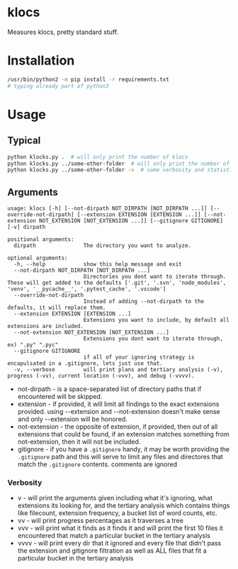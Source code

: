 # klocs
Measures klocs, pretty standard stuff.

# Installation
```bash
/usr/bin/python2 -m pip install -r requirements.txt
# typing already part of python3
```

# Usage
## Typical
```bash
python klocks.py .  # will only print the number of klocs
python klocks.py ../some-other-folder  # will only print the number of klocs
python klocks.py ../some-other-folder -v  # some verbosity and statistics at the end.
```

## Arguments
```
usage: klocs [-h] [--not-dirpath NOT_DIRPATH [NOT_DIRPATH ...]] [--override-not-dirpath] [--extension EXTENSION [EXTENSION ...]] [--not-extension NOT_EXTENSION [NOT_EXTENSION ...]] [--gitignore GITIGNORE] [-v] dirpath

positional arguments:
  dirpath               The directory you want to analyze.

optional arguments:
  -h, --help            show this help message and exit
  --not-dirpath NOT_DIRPATH [NOT_DIRPATH ...]
                        Directories you dont want to iterate through. These will get added to the defaults ['.git', '.svn', 'node_modules', 'venv', '__pycache__', '.pytest_cache', '.vscode']
  --override-not-dirpath
                        Instead of adding --not-dirpath to the defaults, it will replace them.
  --extension EXTENSION [EXTENSION ...]
                        Extensions you want to include, by default all extensions are included.
  --not-extension NOT_EXTENSION [NOT_EXTENSION ...]
                        Extensions you dont want to iterate through, ex) ".py" ".pyc"
  --gitignore GITIGNORE
                        if all of your ignoring strategy is encapulsated in a .gitignore, lets just use that.
  -v, --verbose         will print plans and tertiary analysis (-v), progress (-vv), current location (-vvv), and debug (-vvvv).
```
- not-dirpath - is a space-separated list of directory paths that if encountered will be skipped.
- extension - if provided, it will limit all findings to the exact extensions provided. using --extension and --not-extension doesn't make sense and only --extension will be honored.
- not-extension - the opposite of extension, if provided, then out of all extensions that could be found, if an extension matches something from not-extension, then it will not be included.
- gitignore - if you have a `.gitignore` handy, it may be worth providing the `.gitignore` path and this will serve to limit any files and directores that match the `.gitignore` contents. comments are ignored

### Verbosity
- v - will print the arguments given including what it's ignoring, what extensions its looking for, and the tertiary analysis which contains things like filecount, extension frequency, a bucket list of word counts, etc.
- vv - will print progress percentages as it traverses a tree
- vvv - will print what it finds as it finds it and will print the first 10 files it encountered that match a particular bucket in the tertiary analysis
- vvvv - will print every dir that it ignored and every file that didn't pass the extension and gitignore filtration as well as ALL files that fit a particular bucket in the tertiary analysis
